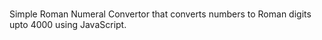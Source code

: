 # 

Simple Roman Numeral Convertor that converts numbers to Roman digits upto 4000 using JavaScript.